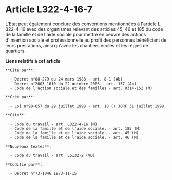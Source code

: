 # Article L322-4-16-7

L'Etat peut également conclure des conventions mentionnées à l'article L. 322-4-16 avec des organismes relevant des articles
45, 46 et 185 du code de la famille et de l'aide sociale pour mettre en oeuvre des actions d'insertion sociale et
professionnelle au profit des personnes bénéficiant de leurs prestations, ainsi qu'avec les chantiers écoles et les régies de
quartiers.

**Liens relatifs à cet article**

	**Cité par**:

	  - Décret n°88-279 du 24 mars 1988 - art. 8-1 (Ab)
	  - Décret n°2003-1010 du 22 octobre 2003 - art. 157 (Ab)
	  - Code de l'action sociale et des familles - art. R314-152 (M)

	**Créé par**:

	  - Loi n°98-657 du 29 juillet 1998 - art. 18 () JORF 31 juillet 1998

	**Cite**:

	  - Code du travail - art. L322-4-16 (M)
	  - Code de la famille et de l'aide sociale. - art. 185 (M)
	  - Code de la famille et de l'aide sociale. - art. 45 (M)
	  - Code de la famille et de l'aide sociale. - art. 46 (M)

	**Nouveaux textes**:

	  - Code du travail - art. L5132-2 (VD)

	**Codifié par**:

	  - Décret n°73-1046 1973-11-15
